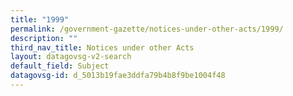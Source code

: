 ```yaml
---
title: "1999"
permalink: /government-gazette/notices-under-other-acts/1999/
description: ""
third_nav_title: Notices under other Acts
layout: datagovsg-v2-search
default_field: Subject
datagovsg-id: d_5013b19fae3ddfa79b4b8f9be1004f48
---
```

